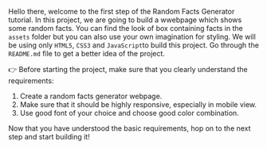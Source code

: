 Hello there, welcome to the first step of the Random Facts Generator tutorial. In this project, we are going to build a wwebpage which shows some random facts. You can find the look of box containing facts in the `assets` folder but you can also use your own imagination for styling. We will be using only `HTML5`, `CSS3`  and `JavaScript`to build this project. Go through the `README.md` file to get a better idea of the project.

:point_right: Before starting the project, make sure that you clearly understand the requirements:

1. Create a random facts generator webpage.
2. Make sure that it should be highly responsive, especially in mobile view.
3. Use good font of your choice and choose good color combination.

Now that you have understood the basic requirements, hop on to the next step and start building it!
